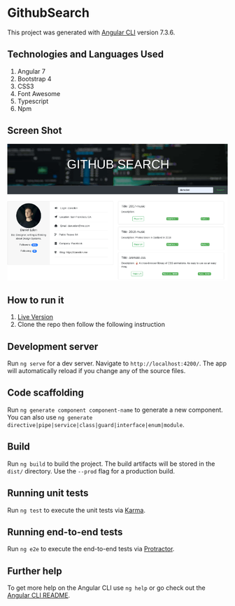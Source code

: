 # GithubSearch

This project was generated with [Angular CLI](https://github.com/angular/angular-cli) version 7.3.6.

## Technologies and Languages Used

1. Angular 7
2. Bootstrap 4
3. CSS3
4. Font Awesome
5. Typescript
6. Npm

## Screen Shot

![Screen Shot](/src/assets/img/ss4.png)

## How to run it

1. [Live Version](https://zubeir-Abub.github.io/Github-Search/)
2. Clone the repo then follow the following instruction

## Development server

Run `ng serve` for a dev server. Navigate to `http://localhost:4200/`. The app will automatically reload if you change any of the source files.

## Code scaffolding

Run `ng generate component component-name` to generate a new component. You can also use `ng generate directive|pipe|service|class|guard|interface|enum|module`.

## Build

Run `ng build` to build the project. The build artifacts will be stored in the `dist/` directory. Use the `--prod` flag for a production build.

## Running unit tests

Run `ng test` to execute the unit tests via [Karma](https://karma-runner.github.io).

## Running end-to-end tests

Run `ng e2e` to execute the end-to-end tests via [Protractor](http://www.protractortest.org/).

## Further help

To get more help on the Angular CLI use `ng help` or go check out the [Angular CLI README](https://github.com/angular/angular-cli/blob/master/README.md).
